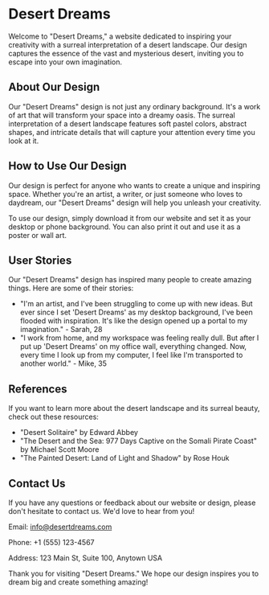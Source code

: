 <!--font:Dancing Script-->

# Desert Dreams

<!--font:Barlow Condensed-->

Welcome to "Desert Dreams," a website dedicated to inspiring your creativity with a surreal interpretation of a desert landscape. Our design captures the essence of the vast and mysterious desert, inviting you to escape into your own imagination.

## About Our Design

Our "Desert Dreams" design is not just any ordinary background. It's a work of art that will transform your space into a dreamy oasis. The surreal interpretation of a desert landscape features soft pastel colors, abstract shapes, and intricate details that will capture your attention every time you look at it.

## How to Use Our Design

Our design is perfect for anyone who wants to create a unique and inspiring space. Whether you're an artist, a writer, or just someone who loves to daydream, our "Desert Dreams" design will help you unleash your creativity.

To use our design, simply download it from our website and set it as your desktop or phone background. You can also print it out and use it as a poster or wall art.

## User Stories

Our "Desert Dreams" design has inspired many people to create amazing things. Here are some of their stories:

-   "I'm an artist, and I've been struggling to come up with new ideas. But ever since I set 'Desert Dreams' as my desktop background, I've been flooded with inspiration. It's like the design opened up a portal to my imagination." - Sarah, 28
-   "I work from home, and my workspace was feeling really dull. But after I put up 'Desert Dreams' on my office wall, everything changed. Now, every time I look up from my computer, I feel like I'm transported to another world." - Mike, 35

## References

If you want to learn more about the desert landscape and its surreal beauty, check out these resources:

-   "Desert Solitaire" by Edward Abbey
-   "The Desert and the Sea: 977 Days Captive on the Somali Pirate Coast" by Michael Scott Moore
-   "The Painted Desert: Land of Light and Shadow" by Rose Houk

## Contact Us

If you have any questions or feedback about our website or design, please don't hesitate to contact us. We'd love to hear from you!

Email: info@desertdreams.com

Phone: +1 (555) 123-4567

Address: 123 Main St, Suite 100, Anytown USA

Thank you for visiting "Desert Dreams." We hope our design inspires you to dream big and create something amazing!

<!--

Write me content for website with wallpaper which alt text is:

"A surreal interpretation of a desert landscape"

The name/title of the page should not be 1:1 copy of the alt text but rather a real content of the website which is using this wallpaper.

- Use markdown format
- Start with heading
- Heading should be short and concise
- The content should look like a real website
- The website should not be about the wallpaper, wallpaper is just a related background
- Heading should be contain work "wallpaper" or "background"
- Include real sections like references, contact, user stories, etc. use things relevant to the page purpose.
- Feel free to use structure like headings, bullets, numbering, blockquotes, paragraphs, horizontal lines, etc.
- You can use formatting like bold or _italic_
- You can include UTF-8 emojis
- Links should be only #hash anchors (and you can refer to the document itself)
- Do not include images


---


# "Desert Dreams" - A Surreal Wallpaper for Your Creative Space

Welcome to "Desert Dreams," a website dedicated to inspiring your creativity with a surreal interpretation of a desert landscape. Our wallpaper design captures the essence of the vast and mysterious desert, inviting you to escape into your own imagination.

## About Our Wallpaper

Our "Desert Dreams" wallpaper is not just any ordinary background. It's a work of art that will transform your space into a dreamy oasis. The surreal interpretation of a desert landscape features soft pastel colors, abstract shapes, and intricate details that will capture your attention every time you look at it.

## How to Use Our Wallpaper

Our wallpaper is perfect for anyone who wants to create a unique and inspiring space. Whether you're an artist, a writer, or just someone who loves to daydream, our "Desert Dreams" wallpaper will help you unleash your creativity.

To use our wallpaper, simply download it from our website and set it as your desktop or phone background. You can also print it out and use it as a poster or wall art.

## User Stories

Our "Desert Dreams" wallpaper has inspired many people to create amazing things. Here are some of their stories:

- "I'm an artist, and I've been struggling to come up with new ideas. But ever since I set 'Desert Dreams' as my desktop background, I've been flooded with inspiration. It's like the wallpaper opened up a portal to my imagination." - Sarah, 28
- "I work from home, and my workspace was feeling really dull. But after I put up 'Desert Dreams' on my office wall, everything changed. Now, every time I look up from my computer, I feel like I'm transported to another world." - Mike, 35

## References

If you want to learn more about the desert landscape and its surreal beauty, check out these resources:

- "Desert Solitaire" by Edward Abbey
- "The Desert and the Sea: 977 Days Captive on the Somali Pirate Coast" by Michael Scott Moore
- "The Painted Desert: Land of Light and Shadow" by Rose Houk

## Contact Us

If you have any questions or feedback about our website or wallpaper, please don't hesitate to contact us. We'd love to hear from you!

Email: info@desertdreams.com

Phone: +1 (555) 123-4567

Address: 123 Main St, Suite 100, Anytown USA

Thank you for visiting "Desert Dreams." We hope our wallpaper inspires you to dream big and create something amazing!


---


Heading should not include word "wallpaper". The website should not be about the wallpaper itself, wallpaper is just a related background, rewrite whole content.


---


# "Desert Dreams" - A Surreal Interpretation of a Desert Landscape

Welcome to "Desert Dreams," a website dedicated to inspiring your creativity with a surreal interpretation of a desert landscape. Our design captures the essence of the vast and mysterious desert, inviting you to escape into your own imagination.

## About Our Design

Our "Desert Dreams" design is not just any ordinary background. It's a work of art that will transform your space into a dreamy oasis. The surreal interpretation of a desert landscape features soft pastel colors, abstract shapes, and intricate details that will capture your attention every time you look at it.

## How to Use Our Design

Our design is perfect for anyone who wants to create a unique and inspiring space. Whether you're an artist, a writer, or just someone who loves to daydream, our "Desert Dreams" design will help you unleash your creativity.

To use our design, simply download it from our website and set it as your desktop or phone background. You can also print it out and use it as a poster or wall art.

## User Stories

Our "Desert Dreams" design has inspired many people to create amazing things. Here are some of their stories:

- "I'm an artist, and I've been struggling to come up with new ideas. But ever since I set 'Desert Dreams' as my desktop background, I've been flooded with inspiration. It's like the design opened up a portal to my imagination." - Sarah, 28
- "I work from home, and my workspace was feeling really dull. But after I put up 'Desert Dreams' on my office wall, everything changed. Now, every time I look up from my computer, I feel like I'm transported to another world." - Mike, 35

## References

If you want to learn more about the desert landscape and its surreal beauty, check out these resources:

- "Desert Solitaire" by Edward Abbey
- "The Desert and the Sea: 977 Days Captive on the Somali Pirate Coast" by Michael Scott Moore
- "The Painted Desert: Land of Light and Shadow" by Rose Houk

## Contact Us

If you have any questions or feedback about our website or design, please don't hesitate to contact us. We'd love to hear from you!

Email: info@desertdreams.com

Phone: +1 (555) 123-4567

Address: 123 Main St, Suite 100, Anytown USA

Thank you for visiting "Desert Dreams." We hope our design inspires you to dream big and create something amazing!

-->
